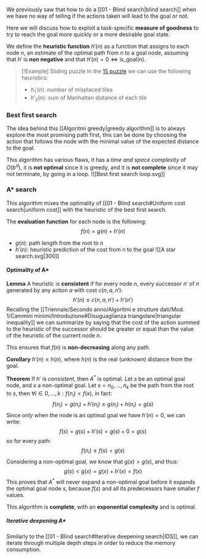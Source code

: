 We previously saw that how to do a [[01 - Blind search|blind search]] when we have no way of telling if the actions taken will lead to the goal or not.

Here we will discuss how to exploit a task-specific **measure of goodness** to try to reach the goal more quickly or a more desirable goal state.

We define the **heuristic function** $h'(n)$ as a function that assigns to each node $n$, an estimate of the optimal path from $n$ to a goal node, assuming that $h'$ is **non negative** and that $h'(n)=0\iff \text{is\_goal(n)}$.

>[!Example] Sliding puzzle
>In the [15 puzzle](https://en.wikipedia.org/wiki/15_puzzle) we can use the following heuristics:
>- $h_1'(n)$: number of misplaced tiles
>- $h'_2(n)$: sum of Manhattan distance of each tile

### Best first search
The idea behind this [[Algoritmi greedy|greedy algorithm]] is to always explore the most promising path first, this can be done by choosing the action that follows the node with the minimal value of the expected distance to the goal.

This algorithm has various flaws, it has a _time and space complexity_ of $O(b^d)$, it is **not optimal** since it is greedy, and it is **not complete** since it may not terminate, by going in a loop.
![[Best first search loop.svg]]

### A* search
This algorithm mixes the optimality of [[01 - Blind search#Uniform cost search|uniform cost]] with the heuristic of the best first search.

The **evaluation function** for each node is the following:
$$f(n)=g(n)+h'(n)$$
- $g(n)$: path length from the root to $n$
- $h'(n)$: heuristic prediction of the cost from $n$ to the goal
![[A star search.svg|300]]

#### Optimality of A*
**Lemma**
A heuristic is **consistent** if for every node $n$, every successor $n'$ of $n$ generated by any action $a$ with cost $c(n,a,n')$:
$$h'(n)\leq c(n,a,n')+h'(n')$$
Recalling the [[Triennale/Secondo anno/Algoritmi e strutture dati/Mod. 1/Cammini minimi/Introduzione#Disuguaglianza triangolare|triangular inequality]] we can summarize by saying that the cost of the action summed to the heuristic of the successor should be greater or equal than the value of the heuristic of the current node $n$.

This ensures that $f(n)$ is **non-decreasing** along any path.

**Corollary**
$h'(n)\leq h(n)$, where $h(n)$ is the real (unknown) distance from the goal.

**Theorem**
If $h'$ is _consistent_, then $A^*$ is optimal.
Let $s$ be an optimal goal node, and $x$ a non-optimal goal.
Let $s=n_0,...,n_k$ be the path from the root to $s$, then $\forall i\in{0,...,k}: f(n_i)<f(x)$, in fact:
$$f(n_i)=g(n_i)+h'(n_i)\leq g(n_i)+h(n_i)=g(s)$$
Since _only_ when the node is an optimal goal we have $h'(n)=0$, we can write:
$$f(s)=g(s)+h'(s)=g(s)+0=g(s)$$
so for every path:
$$f(n_i)\leq f(s)=g(s)$$
Considering a non-optimal goal, we know that $g(x)>g(s)$, and thus:
$$g(s)<g(x)=g(x)+h'(x)=f(x)$$
This proves that $A^*$ will never expand a non-optimal goal before it expands the optimal goal node $s$, because $f(s)$ and all its predecessors have smaller $f$ values.

This algorithm is **complete**, with an **exponential complexity** and is optimal.

##### Iterative deepening A*
Similarly to the [[01 - Blind search#Iterative deepening search|IDS]], we can iterate through multiple depth steps in order to reduce the memory consumption.